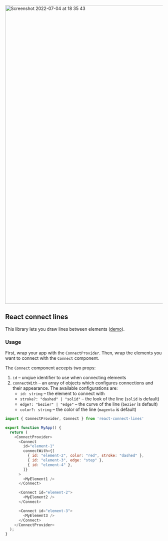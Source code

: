 <img width="955" alt="Screenshot 2022-07-04 at 18 35 43" src="https://user-images.githubusercontent.com/15094168/177193245-df61cce5-c07e-443b-bd10-aa746ac19322.png">


## React connect lines
This library lets you draw lines between elements ([demo](https://react-connect-lines.vercel.app)).

### Usage
First, wrap your app with the `ConnectProvider`. Then, wrap the elements you want to connect with the `Connect` component. 

The `Connect` component accepts two props:
1. `id` – unqiue identifier to use when connecting elements
2. `connectWith` – an array of objects which configures connections and their appearance. The available configurations are:
    - `id: string` – the element to connect with
    - `stroke?: "dashed" | "solid"` – the look of the line (`solid` is default)
    - `edge?: "bezier" | "edge"` – the curve of the line (`bezier` is default)
    - `color?: string` – the color of the line (`magenta` is default)


```js
import { ConnectProvider, Connect } from 'react-connect-lines'

export function MyApp() {
  return (
    <ConnectProvider>
      <Connect
        id="element-1"
        connectWith={[
          { id: "element-2", color: "red", stroke: "dashed" },
          { id: "element-3", edge: "step" },
          { id: "element-4" },
        ]}
      >
        <MyElement1 />
      </Connect>

      <Connect id="element-2">
        <MyElement2 />
      </Connect>

      <Connect id="element-3">
        <MyElement3 />
      </Connect>
    </ConnectProvider>
  );
}
```





